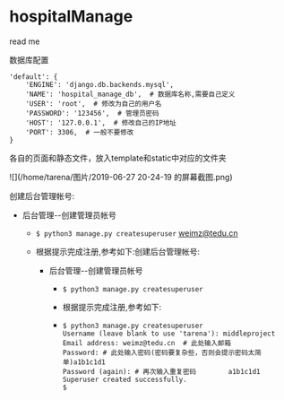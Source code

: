 # hospitalManage

read me

数据库配置

```
'default': {
    'ENGINE': 'django.db.backends.mysql',
    'NAME': 'hospital_manage_db',  # 数据库名称,需要自己定义
    'USER': 'root',  # 修改为自己的用户名
    'PASSWORD': '123456',  # 管理员密码
    'HOST': '127.0.0.1',  # 修改自己的IP地址
    'PORT': 3306,  # 一般不要修改
}
```



各自的页面和静态文件，放入template和static中对应的文件夹

![](/home/tarena/图片/2019-06-27 20-24-19 的屏幕截图.png)

创建后台管理帐号:

- 后台管理--创建管理员帐号
  - `$ python3 manage.py createsuperuser`            weimz@tedu.cn
  
  - 根据提示完成注册,参考如下:创建后台管理帐号:
  
    - 后台管理--创建管理员帐号
      - `$ python3 manage.py createsuperuser`            
      
      - 根据提示完成注册,参考如下:
      
      - ```
        $ python3 manage.py createsuperuser
        Username (leave blank to use 'tarena'): middleproject  
        Email address: weimz@tedu.cn  # 此处输入邮箱
        Password: # 此处输入密码(密码要复杂些，否则会提示密码太简单)a1b1c1d1
        Password (again): # 再次输入重复密码		a1b1c1d1
        Superuser created successfully.
        $ 
        ```
      
